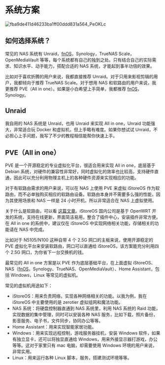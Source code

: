 # 系统方案

![fba9de411d46233ba1ff00ddd831a564_PeOKLc](https://img.slarker.me/wiki/fba9de411d46233ba1ff00ddd831a564_PeOKLc.png)

## 如何选择系统？

常见的 NAS 系统有 Unraid，[fnOS](https://www.fnnas.com/)，Synology，TrueNAS Scale，OpenMediaVault 等等，每个系统都有自己的独到之处。只有结合自己的实际需求、知识水平、动手能力，搭配合适的 NAS 系统，才能起到事半功倍的效果。

比如对于喜欢折腾的用户来说，我都直接推荐 Unraid。对于只用来影视剪辑的用户，我都倾向于推荐 TrueNAS Scale。对于想用 NAS 和软路由的用户来说，我更推荐 PVE（All in one）。如果是小白希望上手简单，我都推荐 [fnOS](https://www.fnnas.com/)，Synology。

## Unraid 

我自用的 NAS 系统是 Unraid，也用 Unraid 来实现 All in one，Unraid 功能强大，非常适合玩 Docker 和虚拟机，但上手略有难度。如果你想试试 Unraid，不必担心上手问题，我写了不少的教程相信能帮你快速上手。

## PVE（All in one）

PVE 是一个开源稳定的专业虚拟化平台，很适合用来实现 All in one，底层基于 Debian 系统，对硬件的兼容性非常好，同时虚拟化的效率也比较高，支持硬件直通，因此可以充分利用物理主机上的各种硬件资源来实现相应的功能。

对于有软路由需求的用户来说，可以在 NAS 上使用 PVE 来虚拟 iStoreOS 作为软路由，而不必单独购买相应的软路由设备。软路由本身并不需要多么强的性能，因为其使用场景和 NAS 一样是 24 小时开机，所以非常适合在 NAS 上虚拟使用。

关于什么是软路由，可以看 [这篇文章](https://sspai.com/post/75622)。iStoreOS 国内公司是基于 OpenWRT 开发的系统，支持在线更新，界面简洁易用，整合了插件中心，安装插件非常方便。在 All in one 的系统中，建议仅在 iStoreOS 中实现网络相关功能，存储相关的功能请在 NAS 中完成。

比如对于 N5105/N100 这种自带 4 个 2.5G 网口的主板来说，使用开源稳定的 PVE 虚拟化平台来安装软路由，网口可以直通给 iStoreOS，该方案能充分利用四个 2.5G 网口，为你省下一台交换机的钱。

最常见的 All in one 方案是以 PVE 作为底层基础平台，在上面虚拟 iStoreOS、NAS（[fnOS](https://www.fnnas.com/)，Synology、TrueNAS、OpenMediaVault）、Home Assistant，包括 Windows，Linux 等常见的虚拟机。

常见的虚拟机用途如下：

- iStoreOS：用来负责网络，实现各种网络相关的功能。以我为例，我在 iStoreOS 中主要使用的是 zerotier 虚拟组网和魔法功能。
- NAS 系统：将硬盘控制器直通到 NAS 系统里，利用 NAS 系统的 Raid 功能，实现数据的集中管理，同时可以安装各种 NAS 服务，比如下载，照片备份，影音服务、电子书，文件同步，协同办公等等。
- Home Assistant：用来实现智能家居功能。
- Windows：用来实现远程控制，游戏服务器挂机，安装 Windows 软件，如果有独立显卡，还可以将独显直通给 Windows，用来外接显示器打游戏，办公等等。这对于家里只有 mac 电脑，却需要使用 Windows 环境的用户来说，非常实用。
- Linux：用来运行各种 Linux 脚本，服务，搭建测试环境等等。



